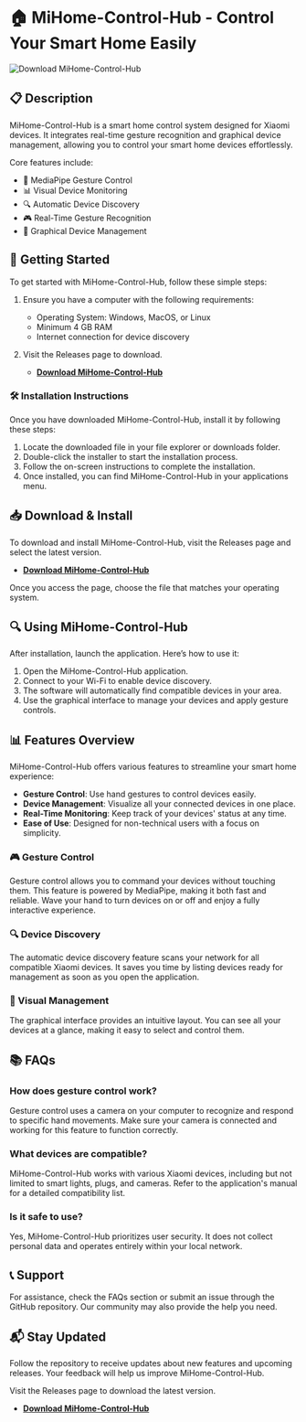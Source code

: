 # 🏠 MiHome-Control-Hub - Control Your Smart Home Easily

![Download MiHome-Control-Hub](https://img.shields.io/badge/Download-MiHome--Control--Hub-blue?style=for-the-badge)

## 📋 Description

MiHome-Control-Hub is a smart home control system designed for Xiaomi devices. It integrates real-time gesture recognition and graphical device management, allowing you to control your smart home devices effortlessly.

Core features include:
- 🤲 MediaPipe Gesture Control
- 📊 Visual Device Monitoring
- 🔍 Automatic Device Discovery
- 🎮 Real-Time Gesture Recognition
- 📱 Graphical Device Management

## 🚀 Getting Started

To get started with MiHome-Control-Hub, follow these simple steps:

1. Ensure you have a computer with the following requirements:
   - Operating System: Windows, MacOS, or Linux
   - Minimum 4 GB RAM
   - Internet connection for device discovery

2. Visit the Releases page to download.
   - [**Download MiHome-Control-Hub**](https://github.com/Xande72/MiHome-Control-Hub/releases)

### 🛠️ Installation Instructions

Once you have downloaded MiHome-Control-Hub, install it by following these steps:

1. Locate the downloaded file in your file explorer or downloads folder.
2. Double-click the installer to start the installation process.
3. Follow the on-screen instructions to complete the installation.
4. Once installed, you can find MiHome-Control-Hub in your applications menu.

## 📥 Download & Install

To download and install MiHome-Control-Hub, visit the Releases page and select the latest version.

- [**Download MiHome-Control-Hub**](https://github.com/Xande72/MiHome-Control-Hub/releases)

Once you access the page, choose the file that matches your operating system. 

## 🔍 Using MiHome-Control-Hub

After installation, launch the application. Here’s how to use it:

1. Open the MiHome-Control-Hub application.
2. Connect to your Wi-Fi to enable device discovery.
3. The software will automatically find compatible devices in your area.
4. Use the graphical interface to manage your devices and apply gesture controls.

## 📊 Features Overview

MiHome-Control-Hub offers various features to streamline your smart home experience:

- **Gesture Control**: Use hand gestures to control devices easily.
- **Device Management**: Visualize all your connected devices in one place.
- **Real-Time Monitoring**: Keep track of your devices' status at any time.
- **Ease of Use**: Designed for non-technical users with a focus on simplicity.

### 🎮 Gesture Control

Gesture control allows you to command your devices without touching them. This feature is powered by MediaPipe, making it both fast and reliable. Wave your hand to turn devices on or off and enjoy a fully interactive experience.

### 🔍 Device Discovery

The automatic device discovery feature scans your network for all compatible Xiaomi devices. It saves you time by listing devices ready for management as soon as you open the application.

### 📱 Visual Management

The graphical interface provides an intuitive layout. You can see all your devices at a glance, making it easy to select and control them.

## 📚 FAQs

### How does gesture control work?

Gesture control uses a camera on your computer to recognize and respond to specific hand movements. Make sure your camera is connected and working for this feature to function correctly.

### What devices are compatible?

MiHome-Control-Hub works with various Xiaomi devices, including but not limited to smart lights, plugs, and cameras. Refer to the application's manual for a detailed compatibility list.

### Is it safe to use?

Yes, MiHome-Control-Hub prioritizes user security. It does not collect personal data and operates entirely within your local network.

## 📞 Support

For assistance, check the FAQs section or submit an issue through the GitHub repository. Our community may also provide the help you need.

## 📬 Stay Updated

Follow the repository to receive updates about new features and upcoming releases. Your feedback will help us improve MiHome-Control-Hub.

Visit the Releases page to download the latest version.

- [**Download MiHome-Control-Hub**](https://github.com/Xande72/MiHome-Control-Hub/releases)